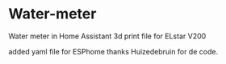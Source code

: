 # Water-meter
Water meter in Home Assistant
3d print file for ELstar V200

added yaml file for ESPhome 
thanks Huizedebruin for de code.


